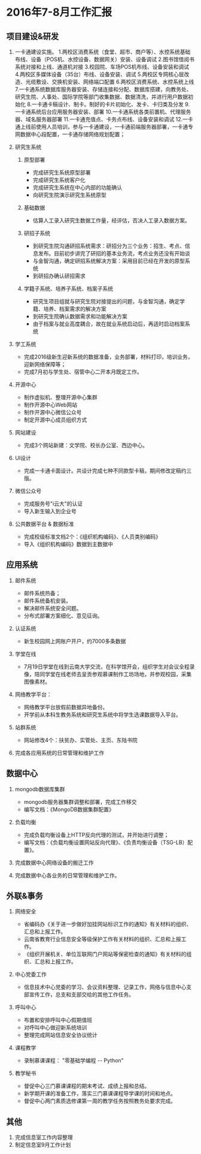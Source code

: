 # 2016年7-8月工作汇报
## 项目建设&研发
1. 一卡通建设实施。
	1.两校区消费系统（食堂、超市、商户等）、水控系统基础布线、设备（POS机、水控设备、数据网关）安装、设备调试	2.图书馆借阅书系统对接和上线、通道机对接	3.校园院、车场POS机布线、设备安装和调试	4.两校区多媒体设备（35台）布线、设备安装、调试	5.两校区专网核心层改造、光缆敷设、交换机安装、网络端口配置	6.两校区消费系统、水控系统上线	7.一卡通系统数据库服务器安装、存储连接和分配、数据库搭建，向教务处、研究生院、人事处、国际学院等部门收集数据、数据清洗，并进行用户数据初始化	8.一卡通卡稿设计、制卡。制好的卡片初始化、发卡、卡归类及分发	9.一卡通系统后台应用服务器安装、部署	10.一卡通系统各类前置机、代理服务器、域名服务器部署	11.一卡通充值点、卡务点布线、设备安装和调试	12.一卡通上线前使用人员培训，参与一卡通建设，一卡通前端服务器部署，一卡通专网数据中心段配置，一卡通存储网络规划配置；

2. 研究生系统
	1. 原型部署
		- 完成研究生系统原型部署
		- 完成研究生系统客户化
		- 完成研究生系统在中心内部的功能确认
		- 向研究生院演示研究生系统原型	2. 基础数据
		- 估算人工录入研究生数据工作量，经评估，否决人工录入数据方案。
	
	3. 研招子系统
		- 到研究生院沟通研招系统需求：研招分为三个业务：招生、考点、信息发布。目前初步讲完了研招的基本业务流，考点业务还没有开始谈
		- 与金智沟通，确定研招系统解决方案：采用目前已经在开发的原型系统
		- 到研招办确认研招需求

	4. 学籍子系统、培养子系统、档案子系统
		- 研究生项目组就与研究生院对接提出的问题，与金智沟通，确定学籍、培养、档案需求的解决方案
		- 到研究生院确认数据需求和功能解决方案
		- 由于档案与就业高度耦合，故在就业系统启动后，再适时启动档案系统3. 学工系统
	- 完成2016级新生迎新系统的数据准备，业务部署，材料打印，培训业务，迎新网络保障等；
	- 完成7月初与学生处、宿管中心二开本月既定工作。
4. 开源中心
	- 制作虚拟机、整理开源中心集群
	- 制作开源中心Web网站
	- 制作开源中心微信公众号
	- 制定开源中心成员组织方式

5. 网站建设
	- 完成3个网站新建：文学院、校长办公室、西边中心。

6. UI设计
	- 完成一卡通卡面设计。共设计完成七种不同款型卡稿，期间修改定稿约三版。

7. 微信公众号
	- 完成服务号"i云大"的认证
	- 导入新生输入到企业号

8. 公共数据平台 & 数据标准
	- 完成校级标准文档2个：《组织机构编码》、《人员类别编码》
	- 导入《组织机构编码》数据到主数据中

## 应用系统
1. 邮件系统
	- 邮件系统热备；
	- 邮件系统备机安装。
	- 解决邮件系统安全问题。
	- 分布式部署方案细化、意见征询。

2. 认证系统
	- 新生校园网上网账户开户，约7000多条数据

3. 学堂在线
	- 7月19日学堂在线到云南大学交流，在科学馆开会，组织学生对会议全程录像，陪同学堂在线老师去呈贡参观慕课制作工坊场地，并参观校园，采集图像素材。

4. 网络教学平台：
	- 网络教学平台放假前数据异地备份。
	- 开学前从本科生教务系统和研究生系统中将学生选课数据导入平台。

5. 站群系统
	- 网站修改4个：扶贫办、实管处、主页、东陆书院

5. 完成各应用系统的日常管理和维护工作 

## 数据中心
1. mongodb数据库集群
	- mongodb服务器集群调整和部署，完成工作移交
	- 编写文档：《MongoDB数据集群配置》

2. 负载均衡
	- 完成负载均衡设备上HTTP反向代理的测试，并开始进行调整；
	- 编写文档：《负载均衡设置网站反向代理》、《负责均衡设备（TSG-LB）配置》。
3. 完成数据中心网络设备的搬迁工作
4. 完成数据中心各业务的日常管理和维护工作。

## 外联&事务
1. 网络安全
	- 省编码办《关于进一步做好加挂网站标识工作的通知》有关材料的组织、汇总和上报工作。
	- 云南省教育行业信息安全等级保护工作有关材料的组织、汇总和上报工作。
	- 《组织开展机关、单位互联网门户网站等保密检查的通知》有关材料的组织、汇总和上报工作。

2. 中心党委工作
	- 信息技术中心党委的学习、会议资料整理、记录工作，网络与信息中心支部宣传工作，总支和支部交给的其他工作任务。

3. 呼叫中心
	- 布置和安排呼叫中心假期值班
	- 对呼叫中心做迎新系统培训
	- 整理完成网站信息安全协议统计4. 课程教学
	 - 录制慕课课程： "零基础学编程 -- Python"

5. 教学秘书
	- 督促中心三门慕课课程的期末考试、成绩上报和总结。
	- 新学期开课的准备工作，落实三门慕课课程导学课的时间和地点。
	- 督促中心两门素质选修课第一周的教学任务按照教务处要求完成。

## 其他
1. 完成信息室工作内容整理
2. 制定信息室9月工作计划


